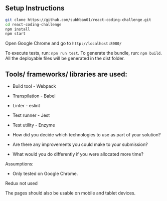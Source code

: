 ## Setup Instructions

```bash
git clone https://github.com/subhban01/react-coding-challenge.git
cd react-coding-challenge
npm install
npm start
```
Open Google Chrome and go to `http://localhost:8080/`

To execute tests, run: `npm run test`.
To generate the bundle, run: `npm build`. All the deployable files will be generated in the dist folder.


## Tools/ frameworks/ libraries are used:
* Build tool - Webpack
* Transpilation - Babel
* Linter - eslint
* Test runner - Jest
* Test utility - Enzyme

* How did you decide which technologies to use as part of your solution?
* Are there any improvements you could make to your submission?
* What would you do differently if you were allocated more time?

Assumptions:
* Only tested on Google Chrome.

Redux not used

The pages should also be usable on mobile and tablet devices.